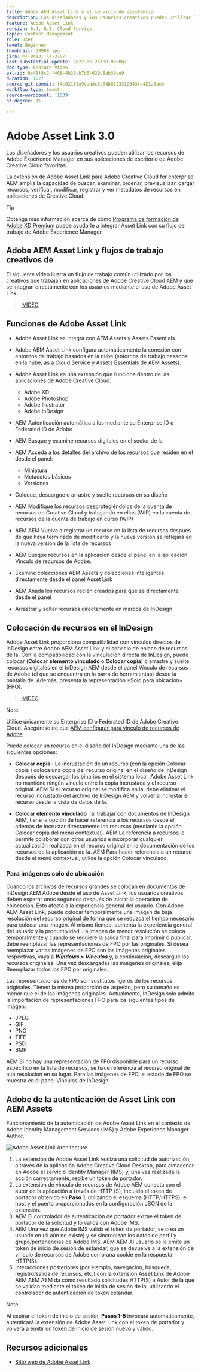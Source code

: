 ```yaml
---
title: Adobe AEM Asset Link y el servicio de asistencia
description: Los diseñadores y los usuarios creativos pueden utilizar los recursos de Adobe Experience Manager en sus aplicaciones de escritorio de Adobe Creative Cloud favoritas. La extensión Adobe Asset Link para Adobe Creative Cloud for enterprise AEM amplía la capacidad de buscar, examinar, ordenar, previsualizar, cargar recursos, extraer, modificar, registrar y ver metadatos de recursos en herramientas de Creative Cloud como Adobe XD, Photoshop, InDesign y Illustrator.
feature: Adobe Asset Link
version: 6.4, 6.5, Cloud Service
topic: Content Management
role: User
level: Beginner
thumbnail: 28988.jpg
jira: KT-8413, KT-3707
last-substantial-update: 2022-06-25T00:00:00Z
doc-type: Feature Video
exl-id: 6c49f8c2-f468-4b29-b7b6-029c8ab39ce9
duration: 1027
source-git-commit: f4c621f3a9caa8c2c64b8323312343fe421a5aee
workflow-type: tm+mt
source-wordcount: '1039'
ht-degree: 1%

---
```


# Adobe Asset Link 3.0

Los diseñadores y los usuarios creativos pueden utilizar los recursos de Adobe Experience Manager en sus aplicaciones de escritorio de Adobe Creative Cloud favoritas.

La extensión de Adobe Asset Link para Adobe Creative Cloud for enterprise AEM amplía la capacidad de buscar, examinar, ordenar, previsualizar, cargar recursos, verificar, modificar, registrar y ver metadatos de recursos en aplicaciones de Creative Cloud.

>[!TIP]
>
> Obtenga más información acerca de cómo [Programa de formación de Adobe XD Premium](https://helpx.adobe.com/support/xd.html) puede ayudarle a integrar Asset Link con su flujo de trabajo de Adobe Experience Manager.

## Adobe AEM Asset Link y flujos de trabajo creativos de

El siguiente vídeo ilustra un flujo de trabajo común utilizado por los creativos que trabajan en aplicaciones de Adobe Creative Cloud AEM y que se integran directamente con los usuarios mediante el uso de Adobe Asset Link.

>[!VIDEO](https://video.tv.adobe.com/v/335927?quality=12&learn=on)

## Funciones de Adobe Asset Link

+ Adobe Asset Link se integra con AEM Assets y Assets Essentials.
+ Adobe AEM Asset Link configura automáticamente la conexión con entornos de trabajo basados en la nube (entornos de trabajo basados en la nube, as a Cloud Service y Assets Essentials de AEM Assets).
+ Adobe Asset Link es una extensión que funciona dentro de las aplicaciones de Adobe Creative Cloud:

   + Adobe XD
   + Adobe Photoshop
   + Adobe Illustrator
   + Adobe InDesign

+ AEM Autenticación automática a los mediante su Enterprise ID o Federated ID de Adobe
+ AEM Busque y examine recursos digitales en el sector de la
+ AEM Acceda a los detalles del archivo de los recursos que residen en el desde el panel:
   + Miniatura   
   + Metadatos básicos
   + Versiones
+ Coloque, descargue o arrastre y suelte recursos en su diseño
+ AEM Modifique los recursos desprotegiéndolos de la cuenta de recursos de Creative Cloud y trabajando en ellos (WIP) en la cuenta de recursos de la cuenta de trabajo en curso (WIP)
+ AEM AEM Vuelva a registrar un recurso en la lista de recursos después de que haya terminado de modificarlo y la nueva versión se reflejará en la nueva versión de la lista de recursos
+ AEM Busque recursos en la aplicación desde el panel en la aplicación Vínculo de recursos de Adobe.
+ Examine colecciones AEM Assets y colecciones inteligentes directamente desde el panel Asset Link
+ AEM Añada los recursos recién creados para que se directamente desde el panel
+ Arrastrar y soltar recursos directamente en marcos de InDesign

## Colocación de recursos en el InDesign

Adobe Asset Link proporciona compatibilidad con vínculos directos de InDesign entre Adobe AEM Asset Link y el servicio de enlace de recursos de la. Con la compatibilidad con la vinculación directa de InDesign, puede colocar (__Colocar elemento vinculado__ o __Colocar copia__) o arrastre y suelte recursos digitales en el InDesign AEM desde el panel Vínculo de recursos de Adobe (el que se encuentra en la barra de herramientas) desde la pantalla de. Además, presenta la representación *Solo para ubicación+ (FPO).

>[!VIDEO](https://video.tv.adobe.com/v/28988?quality=12&learn=on)

>[!NOTE]
>
>Utilice únicamente su Enterprise ID o Federated ID de Adobe Creative Cloud. Asegúrese de que [AEM configurar para vínculo de recursos de Adobe](https://helpx.adobe.com/es/enterprise/using/adobe-asset-link.html).

Puede colocar un recurso en el diseño del InDesign mediante una de las siguientes opciones:

+ **Colocar copia** : La incrustación de un recurso (con la opción Colocar copia ) coloca una copia del recurso original en el diseño de InDesign después de descargar los binarios en el sistema local. Adobe Asset Link no mantiene ningún vínculo entre la copia incrustada y el recurso original. AEM Si el recurso original se modifica en la, debe eliminar el recurso incrustado del archivo de InDesign AEM y volver a incrustar el recurso desde la vista de datos de la.

+ **Colocar elemento vinculado** : al trabajar con documentos de InDesign AEM, tiene la opción de hacer referencia a los recursos desde el, además de incrustar directamente los recursos (mediante la opción Colocar copia del menú contextual). AEM La referencia a recursos le permite colaborar con otros usuarios e incorporar cualquier actualización realizada en el recurso original en la documentación de los recursos de la aplicación de la. AEM Para hacer referencia a un recurso desde el menú contextual, utilice la opción Colocar vinculado.

### Para imágenes solo de ubicación

Cuando los archivos de recursos grandes se colocan en documentos de InDesign AEM Adobe desde el uso de Asset Link, los usuarios creativos deben esperar unos segundos después de iniciar la operación de colocación. Esto afecta a la experiencia general del usuario. Con Adobe AEM Asset Link, puede colocar temporalmente una imagen de baja resolución del recurso original de forma que se reduzca el tiempo necesario para colocar una imagen. Al mismo tiempo, aumenta la experiencia general del usuario y la productividad. La imagen de menor resolución se coloca temporalmente y cuando se requiere la salida final para imprimir o publicar, debe reemplazar las representaciones de FPO por las originales. Si desea reemplazar varias imágenes de FPO con las imágenes originales respectivas, vaya a **_Windows > Vínculos_** y, a continuación, descargue los recursos originales. Una vez descargadas las imágenes originales, elija Reemplazar todos los FPO por originales.

Las representaciones de FPO son sustitutos ligeros de los recursos originales. Tienen la misma proporción de aspecto, pero su tamaño es menor que el de las imágenes originales. Actualmente, InDesign solo admite la importación de representaciones FPO para los siguientes tipos de imagen:

+ JPEG
+ GIF
+ PNG
+ TIFF
+ PSD
+ BMP

AEM Si no hay una representación de FPO disponible para un recurso específico en la lista de recursos, se hace referencia al recurso original de alta resolución en su lugar. Para las imágenes de FPO, el estado de FPO se muestra en el panel Vínculos de InDesign.

## Adobe de la autenticación de Asset Link con AEM Assets

Funcionamiento de la autenticación de Adobe Asset Link en el contexto de Adobe Identity Management Services (IMS) y Adobe Experience Manager Author.

![Adobe Asset Link Architecture](assets/adobe-asset-link-article-understand.png)

1. La extensión de Adobe Asset Link realiza una solicitud de autorización, a través de la aplicación Adobe Creative Cloud Desktop, para almacenar en Adobe el servicio Identity Manager (IMS) y, una vez realizada la acción correctamente, recibe un token de portador.
1. La extensión de vínculo de recursos de Adobe AEM conecta con el autor de la aplicación a través de HTTP (S), incluido el token de portador obtenido en **Paso 1**, utilizando el esquema (HTTP/HTTPS), el host y el puerto proporcionados en la configuración JSON de la extensión.
1. AEM El controlador de autenticación de portador extrae el token de portador de la solicitud y lo valida con Adobe IMS.
1. AEM Una vez que Adobe IMS valida el token de portador, se crea un usuario en (si aún no existe) y se sincronizan los datos de perfil y grupo/pertenencias de Adobe IMS. AEM AEM Al usuario se le emite un token de inicio de sesión de estándar, que se devuelve a la extensión de vínculo de recursos de Adobe como una cookie en la respuesta HTTP(S).
1. Interacciones posteriores (por ejemplo, navegación, búsqueda, registro/salida de recursos, etc.) con la extensión Asset Link de Adobe AEM AEM AEM da como resultado solicitudes HTTP(S) a Autor de la que se validan mediante el token de inicio de sesión de la, utilizando el controlador de autenticación de token estándar.

>[!NOTE]
>
>Al expirar el token de inicio de sesión, **Pasos 1-5** invocará automáticamente, autenticará la extensión de Adobe Asset Link con el token de portador y volverá a emitir un token de inicio de sesión nuevo y válido.

## Recursos adicionales

+ [Sitio web de Adobe Asset Link](https://www.adobe.com/es/creativecloud/business/enterprise/adobe-asset-link.html)
